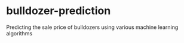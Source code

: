 # bulldozer-prediction
Predicting the sale price of bulldozers using various machine learning algorithms
